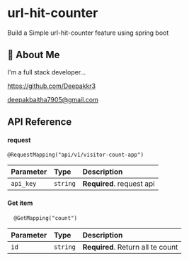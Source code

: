 
#  url-hit-counter

Build a Simple url-hit-counter feature using spring boot




 


## 🚀 About Me
I'm a full stack developer...

https://github.com/Deepakkr3

deepakbaitha7905@gmail.com
## API Reference

#### request

```http
@RequestMapping("api/v1/visitor-count-app")
```

| Parameter | Type     | Description                |
| :-------- | :------- | :------------------------- |
| `api_key` | `string` | **Required**. request api |

#### Get item

```http
  @GetMapping("count")
```

| Parameter | Type     | Description                       |
| :-------- | :------- | :-------------------------------- |
| `id`      | `string` | **Required**. Return all te count  |

